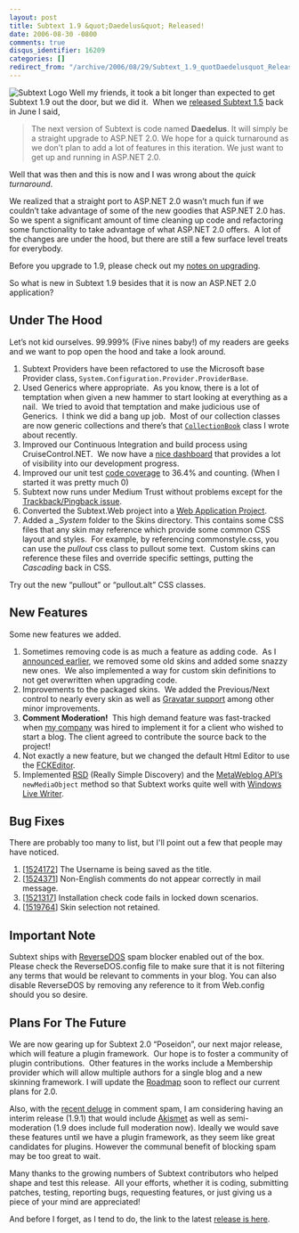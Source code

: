 ```yaml
---
layout: post
title: Subtext 1.9 &quot;Daedelus&quot; Released!
date: 2006-08-30 -0800
comments: true
disqus_identifier: 16209
categories: []
redirect_from: "/archive/2006/08/29/Subtext_1.9_quotDaedelusquot_Released.aspx/"
---
```


![Subtext
Logo](http://haacked.com/images/haacked_com/WindowsLiveWriter/Subtext1.9DaedelusReleased_10CAF/SubtextLogo5.png)
Well my friends, it took a bit longer than expected to get Subtext 1.9
out the door, but we did it.  When we [released Subtext
1.5](http://haacked.com/archive/2006/06/07/Subtext1.5NautilusRAndREditionReleased.aspx "Subtext 1.5 announcement") back
in June I said,

> The next version of Subtext is code named **Daedelus**. It will simply
> be a straight upgrade to ASP.NET 2.0. We hope for a quick turnaround
> as we don’t plan to add a lot of features in this iteration. We just
> want to get up and running in ASP.NET 2.0.

Well that was then and this is now and I was wrong about the *quick
turnaround*.

We realized that a straight port to ASP.NET 2.0 wasn’t much fun if we
couldn’t take advantage of some of the new goodies that ASP.NET 2.0
has.  So we spent a significant amount of time cleaning up code and
refactoring some functionality to take advantage of what ASP.NET 2.0
offers.  A lot of the changes are under the hood, but there are still a
few surface level treats for everybody.

Before you upgrade to 1.9, please check out my [notes on
upgrading](http://haacked.com/archive/2006/08/31/Important_Note_On_Upgrading_to_Subtext_1.9.aspx "important note on upgrading Subtext").

So what is new in Subtext 1.9 besides that it is now an ASP.NET 2.0
application?

Under The Hood
--------------

Let’s not kid ourselves. 99.999% (Five nines baby!) of my readers are
geeks and we want to pop open the hood and take a look around.

1.  Subtext Providers have been refactored to use the Microsoft base
    Provider class, `System.Configuration.Provider.ProviderBase`.
2.  Used Generics where appropriate.  As you know, there is a lot of
    temptation when given a new hammer to start looking at everything as
    a nail.  We tried to avoid that temptation and make judicious use of
    Generics.  I think we did a bang up job.  Most of our collection
    classes are now generic collections and there’s
    that [`CollectionBook`](http://haacked.com/archive/2006/08/14/FunIteratingPagedCollectionsWithGenericsAndIterators.aspx "Fun iterating PagedCollections")
    class I wrote about recently.
3.  Improved our Continuous Integration and build process using
    CruiseControl.NET.  We now have a [nice
    dashboard](http://haacked.dyndns.org/ccnet/ "CCNET Dashboard") that
    provides a lot of visibility into our development progress.
4.  Improved our unit test [code
    coverage](http://haacked.com/archive/2004/11/03/CodeCoverageIsNotEnough.aspx "Code Coverage is not enough")
    to 36.4% and counting. (When I started it was pretty much 0)
5.  Subtext now runs under Medium Trust without problems except for the
    [Trackback/Pingback
    issue](http://haacked.com/archive/2006/07/10/MoreOnMediumTrustAndTrackbacks.aspx "Trackbacks in Medium Trust").
6.  Converted the Subtext.Web project into a [Web Application
    Project](http://msdn.microsoft.com/asp.net/reference/infrastructure/wap/default.aspx "Web Application Project").
7.  Added a *\_System* folder to the Skins directory. This contains some
    CSS files that any skin may reference which provide some common CSS
    layout and styles.  For example, by referencing commonstyle.css, you
    can use the *pullout* css class to pullout some text.  Custom skins
    can reference these files and override specific settings, putting
    the *Cascading* back in CSS.

Try out the new “pullout” or “pullout.alt” CSS classes.

New Features
------------

Some new features we added.

1.  Sometimes removing code is as much a feature as adding code.  As I
    [announced
    earlier](http://haacked.com/archive/2006/08/26/Developing_Custom_Skins.aspx "Developing Custom Skins"),
    we removed some old skins and added some snazzy new ones.  We also
    implemented a way for custom skin definitions to not get overwritten
    when upgrading code.
2.  Improvements to the packaged skins.  We added the Previous/Next
    control to nearly every skin as well as [Gravatar
    support](http://subtextproject.com/Home/Docs/Configuration/ConfiguringGravatars/tabid/149/Default.aspx "Configuring Gravatars") among
    other minor improvements.
3.  **Comment Moderation!**  This high demand feature was fast-tracked
    when [my company](http://veloc-it.com/ "My Day Job") was hired to
    implement it for a client who wished to start a blog. The client
    agreed to contribute the source back to the project!
4.  Not exactly a new feature, but we changed the default Html Editor to
    use the [FCKEditor](http://www.fckeditor.net/ "Html Editor").
5.  Implemented
    [RSD](http://cyber.law.harvard.edu/blogs/gems/tech/rsd.html "Really Simple Discovery")
    (Really Simple Discovery) and the [MetaWeblog
    API’s](http://www.xmlrpc.com/metaWeblogApi "RFC") `newMediaObject`
    method so that Subtext works quite well with [Windows Live
    Writer](http://ideas.live.com/programpage.aspx?versionId=4372c8c2-b76f-4d44-aea1-9835b61d8dc1 "WLW Beta Announcement").

Bug Fixes
---------

There are probably too many to list, but I'll point out a few that
people may have noticed.

1.  [[1524172](http://sourceforge.net/tracker/index.php?func=detail&aid=1524172&group_id=137896&atid=739979 "SourceForge")]
    The Username is being saved as the title.
2.  [[1524371](http://sourceforge.net/tracker/index.php?func=detail&aid=1524371&group_id=137896&atid=739979 "SourceForge")]
    Non-English comments do not appear correctly in mail message.
3.  [[1521317](http://sourceforge.net/tracker/index.php?func=detail&aid=1521317&group_id=137896&atid=739979 "SourceForge")]
    Installation check code fails in locked down scenarios.
4.  [[1519764](http://sourceforge.net/tracker/index.php?func=detail&aid=1519764&group_id=137896&atid=739979 "SourceForge")]
    Skin selection not retained.

Important Note
--------------

Subtext ships with
[ReverseDOS](http://www.angrypets.com/tools/rdos/ "Angry Pets ReverseDOS")
spam blocker enabled out of the box. Please check the ReverseDOS.config
file to make sure that it is not filtering any terms that would be
relevant to comments in your blog. You can also disable ReverseDOS by
removing any reference to it from Web.config should you so desire.

Plans For The Future
--------------------

We are now gearing up for Subtext 2.0 “Poseidon”, our next major
release, which will feature a plugin framework.  Our hope is to foster a
community of plugin contributions.  Other features in the works include
a Membership provider which will allow multiple authors for a single
blog and a new skinning framework. I will update the
[Roadmap](http://subtextproject.com/Home/Roadmap/tabid/55/Default.aspx "Subtext Roadmap")
soon to reflect our current plans for 2.0.

Also, with the [recent
deluge](http://haacked.com/archive/2006/08/29/Comment_Spam_Heuristics.aspx "Comment Spam Heuristics")
in comment spam, I am considering having an interim release (1.9.1) that
would include [Akismet](http://akismet.com/ "Akismet") as well as
semi-moderation (1.9 does include full moderation now). Ideally we would
save these features until we have a plugin framework, as they seem like
great candidates for plugins. However the communal benefit of blocking
spam may be too great to wait.

Many thanks to the growing numbers of Subtext contributors who helped
shape and test this release.  All your efforts, whether it is coding,
submitting patches, testing, reporting bugs, requesting features, or
just giving us a piece of your mind are appreciated!

And before I forget, as I tend to do, the link to the latest [release is
here](http://sourceforge.net/project/showfiles.php?group_id=137896 "Subtext 1.9 Release").

